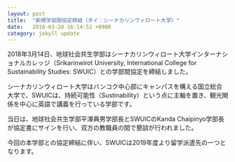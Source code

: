 ```yaml
---
layout: post
title:  "新規学部間協定締結（タイ：シーナカリンウィロート大学）"
date:   2018-03-20 16:14:52 +0900
category: jekyll update
---
```

2018年3月14日、地球社会共生学部はシーナカリンウィロート大学インターナショナルカレッジ（Srikarinwirot University, International College for Sustainability Studies: SWUIC）との学部間協定を締結しました。

シーナカリンウィロート大学はバンコク中心部にキャンパスを構える国立総合大学で、SWUICは、持続可能性（Sustinability）という点に主軸を置き、観光関係を中心に英語で講義を行っている学部です。

当日は、地球社会共生学部平澤典男学部長とSWUICのKanda Chaipinyo学部長が協定書にサインを行い、双方の教職員の間で懇談が行われました。

今回の本学部との協定締結に伴い、SWUICは2019年度より留学派遣先の一つとなります。


[jekyll-docs]: https://jekyllrb.com/docs/home
[jekyll-gh]:   https://github.com/jekyll/jekyll
[jekyll-talk]: https://talk.jekyllrb.com/
